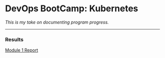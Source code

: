 # DevOps BootCamp: Kubernetes  
  
*This is my take on documenting program progress.*  
  
---
### Results  
[Module 1 Report](homework\m1.md)  
  
  